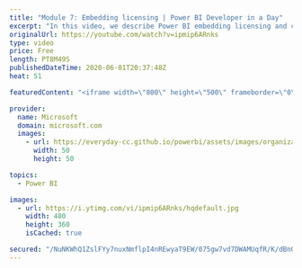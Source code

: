 ```yaml
---
title: "Module 7: Embedding licensing | Power BI Developer in a Day"
excerpt: "In this video, we describe Power BI embedding licensing and compare different products. You’ll also learn about licensing guidance.  This is video 19 of 20.    Please note: licensing information is current at the time of recording, which was May 2020   The Power BI Developer in a Day online course empowers you as an"
originalUrl: https://youtube.com/watch?v=ipmip6ARnks
type: video
price: Free
length: PT8M49S
publishedDateTime: 2020-06-01T20:37:48Z
heat: 51

featuredContent: "<iframe width=\"800\" height=\"500\" frameborder=\"0\" src=\"https://www.youtube.com/embed/ipmip6ARnks\" allow=\"accelerometer; autoplay; encrypted-media; gyroscope; picture-in-picture\" allowfullscreen></iframe>"

provider:
  name: Microsoft
  domain: microsoft.com
  images:
    - url: https://everyday-cc.github.io/powerbi/assets/images/organizations/microsoft.com-50x50.jpg
      width: 50
      height: 50

topics:
  - Power BI

images:
  - url: https://i.ytimg.com/vi/ipmip6ARnks/hqdefault.jpg
    width: 480
    height: 360
    isCached: true

secured: "/NuNKWhQ1ZslFYy7nuxNmflpI4nREwyaT9EW/075gw7vd7DWAMUqfR/K/dBnG4XtbUW7RfeVMv0HBGjE63gfYgXXOA6bXes1HldjUugxEx2QhsUAPnhfS71M0gNXboLdVydJkgPCeO56L5A3U+Mvte/pJrbfQ30CNJ1L1NmPII3PieumrVuwUHkdLm7rR80MKD92Kv9CnNOMe6ZM4nlg27XPQOBNDPHXMLZ047Q4X+f0b8cETygM7QmWl5G3bK2bkb2blsLfDeX5DLkzt8xRI6MnVMegTALA5F05A4UpJmshpPh61TA+/OjC0tw1VCAiFV4Roq1VFbepcsFj4TGchBfhYgLvWnm9ySkikYOvx+knL6bLuESuCsX7wDIrexu7JzMVJwu3oaeZllt9C6MFLdSoZjXzPNKD1aIvthRhkxE=;l+fWQo8aCxSk8FItCpbluQ=="
---
```


